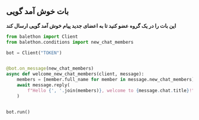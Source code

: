 ## بات خوش آمد گویی

**این بات را در یک گروه عضو کنید تا به اعضای جدید پیام خوش آمد گویی ارسال کند**

```python
from balethon import Client
from balethon.conditions import new_chat_members

bot = Client("TOKEN")


@bot.on_message(new_chat_members)
async def welcome_new_chat_members(client, message):
    members = [member.full_name for member in message.new_chat_members]
    await message.reply(
        f"Hello {', '.join(members)}, welcome to {message.chat.title}!"
    )


bot.run()
```